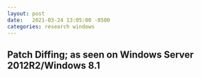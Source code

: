 ```yaml
---
layout: post
date:   2021-03-24 13:05:00 -0500
categories: research windows
---
```


Patch Diffing; as seen on Windows Server 2012R2/Windows 8.1
---